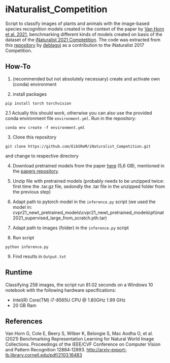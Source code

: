 # iNaturalist_Competition

Script to classify images of plants and animals with the image-based species recognition models created in the context of the paper by [Van Horn et al. 2021](http://arxiv-export-lb.library.cornell.edu/pdf/2103.16483), benchmarking different kinds of models created on basis of the dataset of the [iNaturalist 2021 Comptetition](https://github.com/visipedia/inat_comp/tree/master/2021). The code was extracted from this [repository](https://github.com/deblagoj/iNaturalist-API) by [deblagoj](https://github.com/deblagoj) as a contribution to the iNaturalist 2017 Competition.

## How-To

1. (recommended but not absolutely necessary) create and activate own (conda) environment 

2. install packages 
```
pip install torch torchvision 
```

  2.1 Actually this should work, otherwise you can also use the provided conda environment file `environment.yml`. 
  Run in the repository:
  ```
  conda env create -f environment.yml
  ```

3. Clone this repository 
```
git clone https://github.com/EibSReM/iNaturalist_Competition.git
``` 
and change to respective directory

4. Download pretrained models from the paper [here](https://cornell.box.com/s/bnyhq5lwobu6fgjrub44zle0pyjijbmw) (5,6 GB), mentioned in the [papers repository](https://github.com/visipedia/newt/tree/main/benchmark).

5. Unzip file with pretrained models (probably needs to be unzipped twice: first time the .tar.gz file, sedondly the .tar file in the unzipped folder from the previous step)

6. Adapt path to pytorch model in the `inference.py` script (we used the model in: cvpr21_newt_pretrained_models\cvpr21_newt_pretrained_models\pt\inat2021_supervised_large_from_scratch.pth.tar)

7. Adapt path to images (folder) in the `inference.py` script

8. Run script 
```
python inference.py
```

9. Find results in `Output.txt`

## Runtime
Classifying 258 images, the script run 81.02 seconds on a Windows 10 notebook with the following hardware specifications:
* Intel(R) Core(TM) i7-8565U CPU @ 1.80GHz   1.99 GHz
* 20 GB Ram


## References
Van Horn G, Cole E, Beery S, Wilber K, Belongie S, Mac Aodha O, et al. (2021) Benchmarking Representation Learning for Natural World Image Collections. Proceedings of the IEEE/CVF Conference on Computer Vision and Pattern Recognition 12884‑12893. http://arxiv-export-lb.library.cornell.edu/pdf/2103.16483
